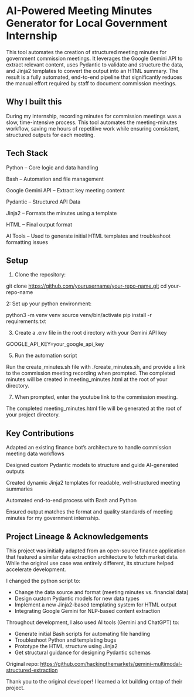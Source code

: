 
# AI-Powered Meeting Minutes Generator for Local Government Internship 


This tool automates the creation of structured meeting minutes for government commission meetings. It leverages the Google Gemini API to extract relevant content, uses Pydantic to validate and structure the data, and Jinja2 templates to convert the output into an HTML summary. The result is a fully automated, end-to-end pipeline that significantly reduces the manual effort required by staff to document commission meetings. 

## Why I built this

During my internship, recording minutes for commission meetings was a slow, time-intensive process.
This tool automates the meeting-minutes workflow, saving me hours of repetitive work while ensuring consistent, structured outputs for each meeting. 


## Tech Stack

Python – Core logic and data handling

Bash – Automation and file management

Google Gemini API – Extract key meeting content

Pydantic – Structured API Data 

Jinja2 – Formats the minutes using a template

HTML – Final output format

AI Tools – Used to generate initial HTML templates and troubleshoot formatting issues

## Setup 


1. Clone the repository:

  git clone https://github.com/yourusername/your-repo-name.git
  cd your-repo-name

2: Set up your python environment:

  python3 -m venv venv
  source venv/bin/activate
  pip install -r requirements.txt

3. Create a .env file in the root directory with your Gemini API key

  GOOGLE_API_KEY=your_google_api_key


5. Run the automation script

  Run the create_minutes.sh file with ./create_minutes.sh, and provide a link to the commission meeting recording when prompted. The completed minutes will be     created in meeting_minutes.html at the root of your directory.

7. When prompted, enter the youtube link to the commission meeting.

  The completed meeting_minutes.html file will be generated at the root of your project directory.

## Key Contributions 

Adapted an existing finance bot’s architecture to handle commission meeting data workflows

Designed custom Pydantic models to structure and guide AI-generated outputs

Created dynamic Jinja2 templates for readable, well-structured meeting summaries

Automated end-to-end process with Bash and Python

Ensured output matches the format and quality standards of meeting minutes for my government internship.

## Project Lineage & Acknowledgements



This project was initially adapted from an open-source finance application that featured a similar data extraction architecture to fetch market data. While the original use case was entirely different, its structure helped accelerate development.

I changed the python script to:
- Change the data source and format (meeting minutes vs. financial data)
- Design custom Pydantic models for new data types
- Implement a new Jinja2-based templating system for HTML output
- Integrating Google Gemini for NLP-based content extraction

Throughout development, I also used AI tools (Gemini and ChatGPT) to:
- Generate initial Bash scripts for automating file handling
- Troubleshoot Python and templating bugs
- Prototype the HTML structure using Jinja2
- Get structural guidance for designing Pydantic schemas

Original repo: https://github.com/hackingthemarkets/gemini-multimodal-structured-extraction

Thank you to the original developer! I learned a lot building ontop of their project.

```
